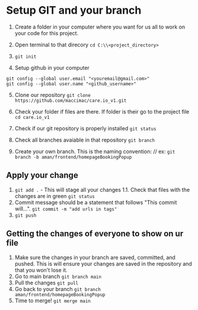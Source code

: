 # Setup GIT and your branch

1. Create a folder in your computer where you want for us all to work on your code for this project. 

2. Open terminal to that direcory
`cd C:\\<project_directory>`

3. `git init`

4. Setup github in your computer
```
git config --global user.email "<youremail@gmail.com>"
git config --global user.name "<github_username>"
```

5.  Clone our repository `git clone https://github.com/maccimac/care.io_v1.git`

6. Check your folder if files are there. If folder is their go to the project file `cd care.io_v1`

7. Check if our git repository is properly installed `git status`

8. Check all branches avaiable in that repository `git branch`

9. Create your own branch. This is the naming convention:
<name>/<frontendOrBackend>/<featureYouAreWorkingOn>
ex: `git branch -b aman/frontend/homepageBookingPopup`


## Apply your change

1. `git add .` - This will stage all your changes
1.1. Check that files with the changes are in green `git status`
2. Commit message should be a statement that follows "This commit will...".
`git commit -m "add urls in tags"`
3. `git push`

## Getting the changes of everyone to show on ur file

1. Make sure the changes in your branch are saved, committed, and pushed. This is will ensure your changes are saved in the repository and that you won't lose it.
2. Go to main branch `git branch main`
3. Pull the changes `git pull`
4. Go back to your branch `git branch aman/frontend/homepageBookingPopup`
5. Time to merge! `git merge main`



